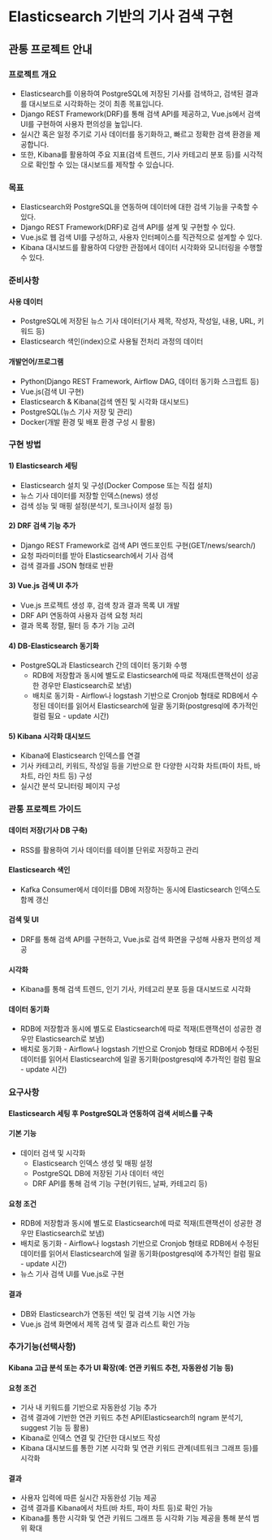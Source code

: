 # Elasticsearch 기반의 기사 검색 구현
## 관통 프로젝트 안내
### 프로젝트 개요
- Elasticsearch를 이용하여 PostgreSQL에 저장된 기사를 검색하고, 검색된 결과를 대시보드로 시각화하는 것이 최종 목표입니다.
- Django REST Framework(DRF)를 통해 검색 API를 제공하고, Vue.js에서 검색 UI를 구현하여 사용자 편의성을 높입니다.
- 실시간 혹은 일정 주기로 기사 데이터를 동기화하고, 빠르고 정확한 검색 환경을 제공합니다.
- 또한, Kibana를 활용하여 주요 지표(검색 트렌드, 기사 카테고리 분포 등)를 시각적으로 확인할 수 있는 대시보드를 제작할 수 있습니다.
### 목표
- Elasticsearch와 PostgreSQL을 연동하며 데이터에 대한 검색 기능을 구축할 수 있다.
- Django REST Framework(DRF)로 검색 API를 설계 및 구현할 수 있다.
- Vue.js로 웹 검색 UI를 구성하고, 사용자 인터페이스를 직관적으로 설계할 수 있다.
- Kibana 대시보드를 활용하여 다양한 관점에서 데이터 시각화와 모니터링을 수행할 수 있다.
### 준비사항
#### 사용 데이터
- PostgreSQL에 저장된 뉴스 기사 데이터(기사 제목, 작성자, 작성일, 내용, URL, 키워드 등)
- Elasticsearch 색인(index)으로 사용될 전처리 과정의 데이터
#### 개발언어/프로그램
- Python(Django REST Framework, Airflow DAG, 데이터 동기화 스크립트 등)
- Vue.js(검색 UI 구현)
- Elasticsearch & Kibana(검색 엔진 및 시각화 대시보드)
- PostgreSQL(뉴스 기사 저장 및 관리)
- Docker(개발 환경 및 배포 환경 구성 시 활용)
### 구현 방법
#### 1) Elasticsearch 세팅
- Elasticsearch 설치 및 구성(Docker Compose 또는 직접 설치)
- 뉴스 기사 데이터를 저장할 인덱스(news) 생성
- 검색 성능 및 매핑 설정(분석기, 토크나이저 설정 등)
#### 2) DRF 검색 기능 추가
- Django REST Framework로 검색 API 엔드포인트 구현(GET/news/search/)
- 요청 파라미터를 받아 Elasticsearch에서 기사 검색
- 검색 결과를 JSON 형태로 반환
#### 3) Vue.js 검색 UI 추가
- Vue.js 프로젝트 생성 후, 검색 창과 결과 목록 UI 개발
- DRF API 연동하여 사용자 검색 요청 처리
- 결과 목록 정렬, 필터 등 추가 기능 고려
#### 4) DB-Elasticsearch 동기화
- PostgreSQL과 Elasticsearch 간의 데이터 동기화 수행
  - RDB에 저장함과 동시에 별도로 Elasticsearch에 따로 적재(트랜잭션이 성공한 경우만 Elasticsearch로 보냄)
  - 배치로 동기화 - Airflow나 logstash 기반으로 Cronjob 형태로 RDB에서 수정된 데이터를 읽어서 Elasticsearch에 일괄 동기화(postgresql에 추가적인 컬럼 필요 - update 시간)
#### 5) Kibana 시각화 대시보드
- Kibana에 Elasticsearch 인덱스를 연결
- 기사 카테고리, 키워드, 작성일 등을 기반으로 한 다양한 시각화 차트(파이 차트, 바 차트, 라인 차트 등) 구성
- 실시간 분석 모니터링 페이지 구성
### 관통 프로젝트 가이드
#### 데이터 저장(기사 DB 구축)
- RSS를 활용하여 기사 데이터를 테이블 단위로 저장하고 관리
#### Elasticsearch 색인
- Kafka Consumer에서 데이터를 DB에 저장하는 동시에 Elasticsearch 인덱스도 함께 갱신
#### 검색 및 UI
- DRF를 통해 검색 API를 구현하고, Vue.js로 검색 화면을 구성해 사용자 편의성 제공
#### 시각화
- Kibana를 통해 검색 트렌드, 인기 기사, 카테고리 분포 등을 대시보드로 시각화
#### 데이터 동기화
- RDB에 저장함과 동시에 별도로 Elasticsearch에 따로 적재(트랜잭션이 성공한 경우만 Elasticsearch로 보냄)
- 배치로 동기화 - Airflow나 logstash 기반으로 Cronjob 형태로 RDB에서 수정된 데이터를 읽어서 Elasticsearch에 일괄 동기화(postgresql에 추가적인 컬럼 필요 - update 시간)
### 요구사항
#### Elasticsearch 세팅 후 PostgreSQL과 연동하여 검색 서비스를 구축
#### 기본 기능
- 데이터 검색 및 시각화
  - Elasticsearch 인덱스 생성 및 매핑 설정
  - PostgreSQL DB에 저장된 기사 데이터 색인
  - DRF API를 통해 검색 기능 구현(키워드, 날짜, 카테고리 등)
#### 요청 조건
- RDB에 저장함과 동시에 별도로 Elasticsearch에 따로 적재(트랜잭션이 성공한 경우만 Elasticsearch로 보냄)
- 배치로 동기화 - Airflow나 logstash 기반으로 Cronjob 형태로 RDB에서 수정된 데이터를 읽어서 Elasticsearch에 일괄 동기화(postgresql에 추가적인 컬럼 필요 - update 시간)
- 뉴스 기사 검색 UI를 Vue.js로 구현
#### 결과
- DB와 Elasticsearch가 연동된 색인 및 검색 기능 시연 가능
- Vue.js 검색 화면에서 제목 검색 및 결과 리스트 확인 가능
### 추가기능(선택사항)
#### Kibana 고급 분석 또는 추가 UI 확장(예: 연관 키워드 추천, 자동완성 기능 등)
#### 요청 조건
- 기사 내 키워드를 기반으로 자동완성 기능 추가
- 검색 결과에 기반한 연관 키워드 추천 API(Elasticsearch의 ngram 분석기, suggest 기능 등 활용)
- Kibana로 인덱스 연결 및 간단한 대시보드 작성
- Kibana 대시보드를 통한 기본 시각화 및 연관 키워드 관계(네트워크 그래프 등)를 시각화
#### 결과
- 사용자 입력에 따른 실시간 자동완성 기능 제공
- 검색 결과를 Kibana에서 차트(바 차트, 파이 차트 등)로 확인 가능
- Kibana를 통한 시각화 및 연관 키워드 그래프 등 시각화 기능 제공을 통해 분석 범위 확대
